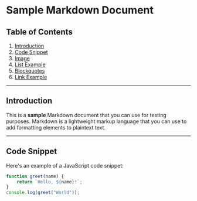 # Sample Markdown Document

## Table of Contents
1. [Introduction](#introduction)
2. [Code Snippet](#code-snippet)
3. [Image](#image)
4. [List Example](#list-example)
5. [Blockquotes](#blockquotes)
6. [Link Example](#link-example)

---

## Introduction

This is a **sample** Markdown document that you can use for testing purposes. Markdown is a lightweight markup language that you can use to add formatting elements to plaintext text.

---

## Code Snippet

Here's an example of a JavaScript code snippet:

```javascript
function greet(name) {
    return `Hello, ${name}!`;
}
console.log(greet("World"));